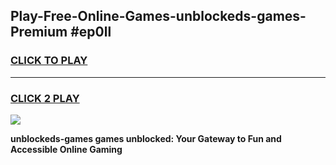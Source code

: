 
## Play-Free-Online-Games-unblockeds-games-Premium #ep0ll
<h3>
<a href="https://premium.freeplayer.one?title=unblockeds-games&ref=8M">CLICK TO PLAY</a></h3>
<hr>

<h3>
<a href="https://premium.freeplayer.one?title=unblockeds-games&ref=8M">CLICK 2 PLAY</a>
  
</h3>

<a href="https://premium.freeplayer.one?title=unblockeds-games&ref=8M"><img src="https://clearcache.store/games.png"></a>


**unblockeds-games games unblocked: Your Gateway to Fun and Accessible Online Gaming**
